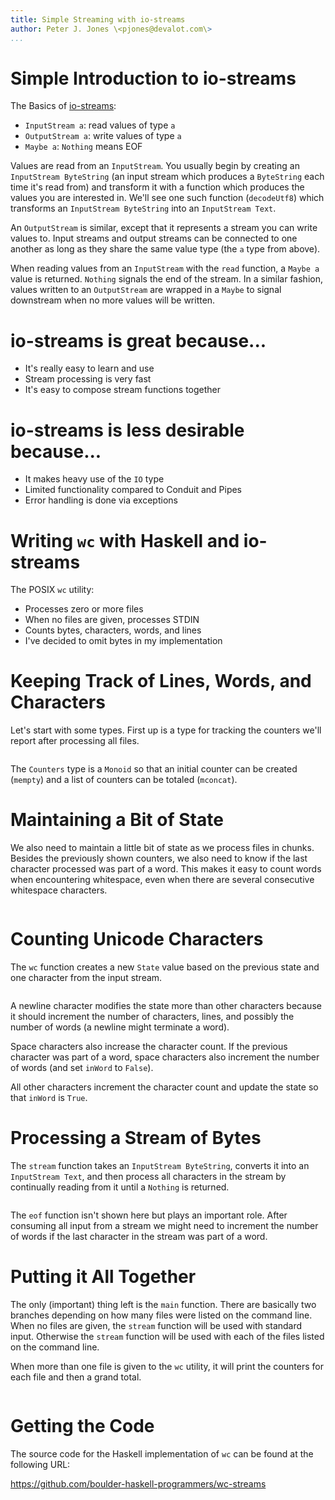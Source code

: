 ```yaml
---
title: Simple Streaming with io-streams
author: Peter J. Jones \<pjones@devalot.com\>
...
```


# Simple Introduction to io-streams

The Basics of [io-streams][]:

  * `InputStream a`: read values of type `a`
  * `OutputStream a`: write values of type `a`
  * `Maybe a`: `Nothing` means EOF

<div class="notes">

Values are read from an `InputStream`.  You usually begin by creating
an `InputStream ByteString` (an input stream which produces a
`ByteString` each time it's read from) and transform it with a
function which produces the values you are interested in.  We'll see
one such function (`decodeUtf8`) which transforms an `InputStream
ByteString` into an `InputStream Text`.

An `OutputStream` is similar, except that it represents a stream you
can write values to.  Input streams and output streams can be
connected to one another as long as they share the same value type
(the `a` type from above).

When reading values from an `InputStream` with the `read` function, a
`Maybe a` value is returned.  `Nothing` signals the end of the stream.
In a similar fashion, values written to an `OutputStream` are wrapped
in a `Maybe` to signal downstream when no more values will be written.

</div>

# io-streams is great because...

  * It's really easy to learn and use
  * Stream processing is very fast
  * It's easy to compose stream functions together

# io-streams is less desirable because...

  * It makes heavy use of the `IO` type
  * Limited functionality compared to Conduit and Pipes
  * Error handling is done via exceptions

# Writing `wc` with Haskell and io-streams

The POSIX `wc` utility:

  * Processes zero or more files
  * When no files are given, processes STDIN
  * Counts bytes, characters, words, and lines
  * I've decided to omit bytes in my implementation

# Keeping Track of Lines, Words, and Characters

<div class="notes">

Let's start with some types.  First up is a type for tracking the
counters we'll report after processing all files.

</div>

~~~ {.haskell include="vendor/wc-streams/src/Main.hs" token="counters"}
~~~

<div class="notes">

The `Counters` type is a `Monoid` so that an initial counter can be
created (`mempty`) and a list of counters can be totaled (`mconcat`).

</div>

# Maintaining a Bit of State

<div class="notes">

We also need to maintain a little bit of state as we process files in
chunks.  Besides the previously shown counters, we also need to know
if the last character processed was part of a word.  This makes it
easy to count words when encountering whitespace, even when there are
several consecutive whitespace characters.

</div>

~~~ {.haskell include="vendor/wc-streams/src/Main.hs" token="state"}
~~~

# Counting Unicode Characters

<div class="notes">

The `wc` function creates a new `State` value based on the previous
state and one character from the input stream.

</div>

~~~ {.haskell include="vendor/wc-streams/src/Main.hs" token="wc"}
~~~

<div class="notes">

A newline character modifies the state more than other characters
because it should increment the number of characters, lines, and
possibly the number of words (a newline might terminate a word).

Space characters also increase the character count.  If the previous
character was part of a word, space characters also increment the
number of words (and set `inWord` to `False`).

All other characters increment the character count and update the
state so that `inWord` is `True`.

</div>

# Processing a Stream of Bytes

<div class="notes">

The `stream` function takes an `InputStream ByteString`, converts it
into an `InputStream Text`, and then process all characters in the
stream by continually reading from it until a `Nothing` is returned.

</div>

~~~ {.haskell include="vendor/wc-streams/src/Main.hs" token="stream"}
~~~

<div class="notes">

The `eof` function isn't shown here but plays an important role.
After consuming all input from a stream we might need to increment the
number of words if the last character in the stream was part of a
word.

</div>


# Putting it All Together

<div class="notes">

The only (important) thing left is the `main` function.  There are
basically two branches depending on how many files were listed on the
command line.  When no files are given, the `stream` function will be
used with standard input.  Otherwise the `stream` function will be
used with each of the files listed on the command line.

When more than one file is given to the `wc` utility, it will print
the counters for each file and then a grand total.

</div>

~~~ {.haskell include="vendor/wc-streams/src/Main.hs" token="main"}
~~~

# Getting the Code

<div class="notes">

The source code for the Haskell implementation of `wc` can be found at
the following URL:

</div>

<https://github.com/boulder-haskell-programmers/wc-streams>

<!-- Links -->
[io-streams]: https://hackage.haskell.org/package/io-streams
